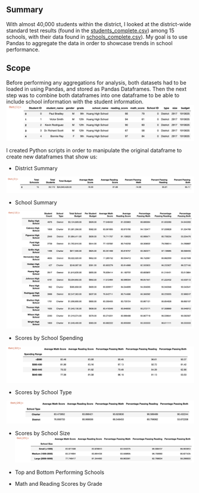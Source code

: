 ## Summary

With almost 40,000 students within the district, I looked at the district-wide standard test results (found in the [students_complete.csv](data/student_complete.csv)) among  15 schools, with their data found in [schools_complete.csv](data/schools_complete.csv)). My goal is to use Pandas to aggregate the data in order to showcase trends in school performance. 

## Scope

Before performing any aggregations for analysis, both datasets had to be loaded in using Pandas, and stored as Pandas Dataframes. Then the next step was to combine both dataframes into one dataframe to be able to include school information with the student information.
![Combined Data](PyCitySchools/images/combined.png)

I created Python scripts in order to manipulate the original dataframe to create new dataframes that show us:
 - District Summary

 ![District Summary](PyCitySchools/images/district_summary.png)

 - School Summary

 ![School Summary](PyCitySchools/images/school_summary.png)

 - Scores by School Spending

 ![By Spending](PyCitySchools/images/spending.png)

 - Scores by School Type
 
 ![By Type](PyCitySchools/images/type.png)

 - Scores by School Size
 ![By Size](PyCitySchools/images/size.png)

 - Top and Bottom Performing Schools
 - Math and Reading Scores by Grade
